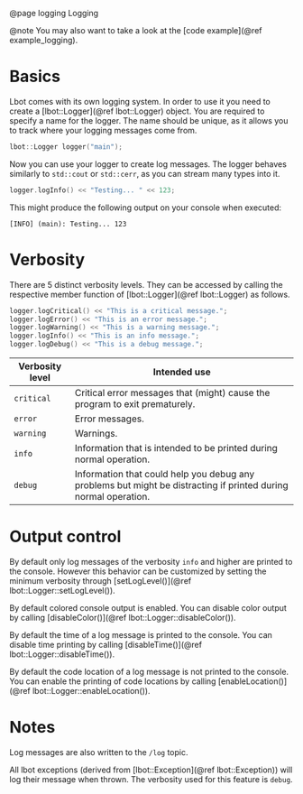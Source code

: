 @page logging Logging

@note
You may also want to take a look at the [code example](@ref example_logging).

# Basics
Lbot comes with its own logging system. In order to use it you need to create a [lbot::Logger](@ref lbot::Logger) object. You are required to specify a name for the logger. The name should be unique, as it allows you to track where your logging messages come from.
```cpp
lbot::Logger logger("main");
```

Now you can use your logger to create log messages. The logger behaves similarly to `std::cout` or `std::cerr`, as you can stream many types into it.
```cpp
logger.logInfo() << "Testing... " << 123;
```
This might produce the following output on your console when executed:
```
[INFO] (main): Testing... 123
```

# Verbosity
There are 5 distinct verbosity levels. They can be accessed by calling the respective member function of [lbot::Logger](@ref lbot::Logger) as follows.
```cpp
logger.logCritical() << "This is a critical message.";
logger.logError() << "This is an error message.";
logger.logWarning() << "This is a warning message.";
logger.logInfo() << "This is an info message.";
logger.logDebug() << "This is a debug message.";
```

| Verbosity level | Intended use |
| ---             | ---          |
| `critical`      | Critical error messages that (might) cause the program to exit prematurely. |
| `error`         | Error messages. |
| `warning`       | Warnings. |
| `info`          | Information that is intended to be printed during normal operation. |
| `debug`         | Information that could help you debug any problems but might be distracting if printed during normal operation. |

# Output control
By default only log messages of the verbosity `info` and higher are printed to the console. However this behavior can be customized by setting the minimum verbosity through [setLogLevel()](@ref lbot::Logger::setLogLevel()).

By default colored console output is enabled. You can disable color output by calling [disableColor()](@ref lbot::Logger::disableColor()).

By default the time of a log message is printed to the console. You can disable time printing by calling [disableTime()](@ref lbot::Logger::disableTime()).

By default the code location of a log message is not printed to the console. You can enable the printing of code locations by calling [enableLocation()](@ref lbot::Logger::enableLocation()).

# Notes
Log messages are also written to the `/log` topic.

All lbot exceptions (derived from [lbot::Exception](@ref lbot::Exception)) will log their message when thrown. The verbosity used for this feature is `debug`.
